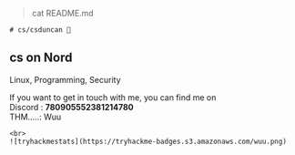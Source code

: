 > cat README.md
```
# cs/csduncan 🦍

```
cs on Nord
----------------
Linux, Programming, Security

If you want to get in touch with me, you can find me on<br>
Discord : **780905552381214780** <br>
THM.....: Wuu

```
<br>
![tryhackmestats](https://tryhackme-badges.s3.amazonaws.com/wuu.png)
